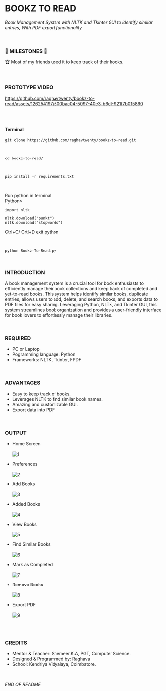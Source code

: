 # BOOKZ TO READ
_Book Management System with NLTK and Tkinter GUI to identify similar entries, With PDF export functionality_
<br><br><br>


### 🌟 MILESTONES 🌟
🏆 Most of my friends used it to keep track of their books.
<br><br><br>


### PROTOTYPE VIDEO
https://github.com/raghavtwenty/bookz-to-read/assets/126254197/600bac04-5097-40e3-b6c1-921f7b015860

<br><br>

#### Terminal
```
git clone https://github.com/raghavtwenty/bookz-to-read.git
```
<br>

```
cd bookz-to-read/
```
<br>

```
pip install -r requirements.txt
```
<br>

Run python in terminal <br>
Python>

```
import nltk

nltk.download("punkt")
nltk.download("stopwords")
```
Ctrl+C/ Crtl+D exit python

<br>

```
python Bookz-To-Read.py
```
<br>


### INTRODUCTION
A book management system is a crucial tool for book enthusiasts to efficiently manage their book collections and keep track of completed and yet-to-read books. This system helps identify similar books, duplicate entries, allows users to add, delete, and search books, and exports data to PDF files for easy sharing. Leveraging Python, NLTK, and Tkinter GUI, this system streamlines book organization and provides a user-friendly interface for book lovers to effortlessly manage their libraries.
<br><br><br>


### REQUIRED
- PC or Laptop <br>
- Pogramming language: Python <br>
- Frameworks: NLTK, Tkinter, FPDF
<br><br><br>


### ADVANTAGES
- Easy to keep track of books. <br>
- Leverages NLTK to find similar book names. <br>
- Amazing and customizable GUI. <br>
- Export data into PDF. 
<br><br><br>


### OUTPUT

- Home Screen <br><br>
![1](https://github.com/raghavtwenty/bookz-to-read/assets/126254197/1210a2fa-26d4-4a22-af50-d5cd22de4909)


- Preferences <br><br>
![2](https://github.com/raghavtwenty/bookz-to-read/assets/126254197/45e61aa1-e697-400c-966b-5757988eaf8a)


- Add Books <br><br>
![3](https://github.com/raghavtwenty/bookz-to-read/assets/126254197/ae978511-87ef-47fd-ad0d-d4594db23687)


- Added Books <br><br>
![4](https://github.com/raghavtwenty/bookz-to-read/assets/126254197/541f4514-a76e-4daf-84af-6078182f8a5f)


- View Books <br><br>
![5](https://github.com/raghavtwenty/bookz-to-read/assets/126254197/1bc0ad23-7c01-4832-b2d9-7686c0d47452)


- Find Similar Books <br><br>
![6](https://github.com/raghavtwenty/bookz-to-read/assets/126254197/f9cb33b3-8fdf-4a15-8d5d-a3dd88b3fa1f)


- Mark as Completed <br><br>
![7](https://github.com/raghavtwenty/bookz-to-read/assets/126254197/20d3f320-0409-4c05-b089-5d18fd1c9694)


- Remove Books <br><br>
![8](https://github.com/raghavtwenty/bookz-to-read/assets/126254197/e1fd4114-0e03-4142-b264-69170bdd22cc)


- Export PDF <br><br>
![9](https://github.com/raghavtwenty/bookz-to-read/assets/126254197/649f8c90-7b28-4c05-ada2-6351b7073e3c)

<br><br>

### CREDITS
- Mentor & Teacher: Shemeer.K.A, PGT, Computer Science. <br>
- Designed & Programmed by: Raghava <br>
- School: Kendriya Vidyalaya, Coimbatore. <br>
<br><br>

_END OF README_
